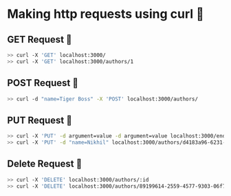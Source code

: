 # Making http requests using curl 📗

## GET Request 📌
``` bash
>> curl -X 'GET' localhost:3000/
>> curl -X 'GET' localhost:3000/authors/1
```
## POST Request 📌
``` bash
>> curl -d "name=Tiger Boss" -X 'POST' localhost:3000/authors/
```
## PUT Request 📌
``` bash 
>> curl -X 'PUT' -d argument=value -d argument=value localhost:3000/endpoint
>> curl -X 'PUT' -d "name=Nikhil" localhost:3000/authors/d4183a96-6231-4b90-a9d7-ae8823d94bf7
```

## Delete Request 📌
``` bash
>> curl -X 'DELETE' localhost:3000/authors/:id
>> curl -X 'DELETE' localhost:3000/authors/89199614-2559-4577-9303-06f70c541d1c
```
